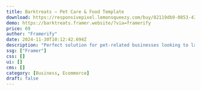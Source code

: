 ```yaml
---
title: Barktreats — Pet Care & Food Template
download: https://responsivepixel.lemonsqueezy.com/buy/82119db9-0853-43f9-a7f9-5c469d2be6be?aff=YGGpO5
demo: https://barktreats.framer.website/?via=framerify
price: 69
author: "Framerify"
date: 2024-11-30T10:12:42.694Z
description: "Perfect solution for pet-related businesses looking to launch a professional and user-friendly website. Built on Framer, this framer ecommerce website template offers a clean and modern design, with all the essential features you need to showcase pet care products & services."
ssg: ["Framer"]
css: []
ui: []
cms: []
category: [Business, Ecommerce]
draft: false
---
```

